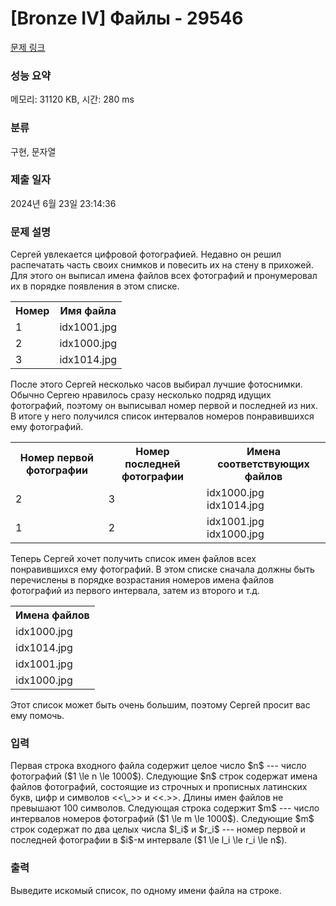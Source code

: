 # [Bronze IV] Файлы - 29546 

[문제 링크](https://www.acmicpc.net/problem/29546) 

### 성능 요약

메모리: 31120 KB, 시간: 280 ms

### 분류

구현, 문자열

### 제출 일자

2024년 6월 23일 23:14:36

### 문제 설명

<p>Сергей увлекается цифровой фотографией. Недавно он решил распечатать часть своих снимков и повесить их на стену в прихожей. Для этого он выписал имена файлов всех фотографий и пронумеровал их в порядке появления в этом списке.</p>

<table class="table table-bordered th-center td-center table-center-30">
	<tbody>
		<tr>
			<th>Номер</th>
			<th>Имя файла</th>
		</tr>
		<tr>
			<td>1</td>
			<td>idx1001.jpg</td>
		</tr>
		<tr>
			<td>2</td>
			<td>idx1000.jpg</td>
		</tr>
		<tr>
			<td>3</td>
			<td>idx1014.jpg</td>
		</tr>
	</tbody>
</table>

<p>После этого Сергей несколько часов выбирал лучшие фотоснимки. Обычно Сергею нравилось сразу несколько подряд идущих фотографий, поэтому он выписывал номер первой и последней из них. В итоге у него получился список интервалов номеров понравившихся ему фотографий.</p>

<table class="table table-bordered th-center td-center table-center-80">
	<tbody>
		<tr>
			<th>Номер первой фотографии</th>
			<th>Номер последней фотографии</th>
			<th>Имена соответствующих файлов</th>
		</tr>
		<tr>
			<td>2</td>
			<td>3</td>
			<td>idx1000.jpg idx1014.jpg</td>
		</tr>
		<tr>
			<td>1</td>
			<td>2</td>
			<td>idx1001.jpg idx1000.jpg</td>
		</tr>
	</tbody>
</table>

<p>Теперь Сергей хочет получить список имен файлов всех понравившихся ему фотографий. В этом списке сначала должны быть перечислены в порядке возрастания номеров имена файлов фотографий из первого интервала, затем из второго и т.д.</p>

<table class="table table-bordered th-center td-center table-center-30">
	<tbody>
		<tr>
			<th>Имена файлов</th>
		</tr>
		<tr>
			<td>idx1000.jpg</td>
		</tr>
		<tr>
			<td>idx1014.jpg</td>
		</tr>
		<tr>
			<td>idx1001.jpg</td>
		</tr>
		<tr>
			<td>idx1000.jpg</td>
		</tr>
	</tbody>
</table>

<p>Этот список может быть очень большим, поэтому Сергей просит вас ему помочь.</p>

### 입력 

 <p>Первая строка входного файла содержит целое число $n$ --- число фотографий ($1 \le n \le 1000$). Следующие $n$ строк содержат имена файлов фотографий, состоящие из строчных и прописных латинских букв, цифр и символов <<\_>> и <<.>>. Длины имен файлов не превышают 100 символов. Следующая строка содержит $m$ --- число интервалов номеров фотографий ($1 \le m \le 1000$). Следующие $m$ строк содержат по два целых числа $l_i$ и $r_i$ --- номер первой и последней фотографии в $i$-м интервале ($1 \le l_i \le r_i \le n$). </p>

### 출력 

 <p>Выведите искомый список, по одному имени файла на строке.</p>

